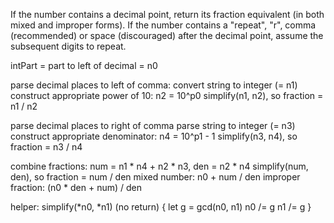 If the number contains a decimal point, return its fraction equivalent (in both mixed and improper forms).
If the number contains a "repeat", "r", comma (recommended) or space (discouraged) after the decimal point, assume the subsequent digits to repeat.

intPart = part to left of decimal = n0

parse decimal places to left of comma:
    convert string to integer (= n1)
    construct appropriate power of 10: n2 = 10^p0
    simplify(n1, n2), so fraction = n1 / n2

parse decimal places to right of comma
    parse string to integer (= n3)
    construct appropriate denominator: n4 = 10^p1 - 1
    simplify(n3, n4), so fraction = n3 / n4

combine fractions:
    num = n1 * n4 + n2 * n3, den = n2 * n4
    simplify(num, den), so fraction = num / den
    mixed number: n0 + num / den
    improper fraction: (n0 * den + num) / den

helper:
simplify(*n0, *n1) (no return) {
    let g = gcd(n0, n1)
    n0 /= g
    n1 /= g
}
